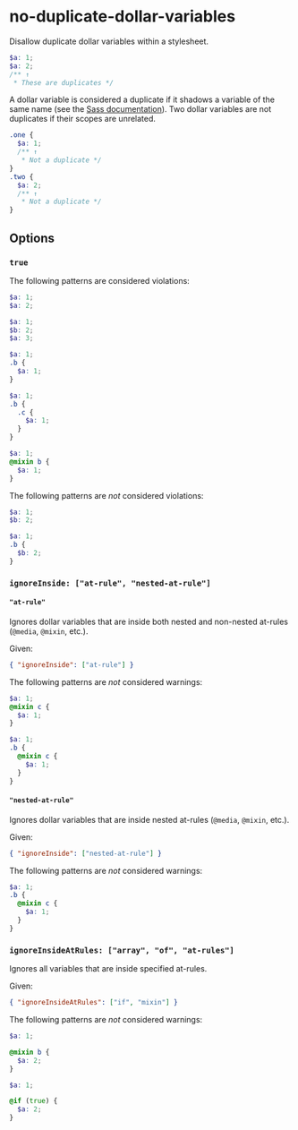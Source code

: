# no-duplicate-dollar-variables

Disallow duplicate dollar variables within a stylesheet.

```scss
$a: 1;
$a: 2;
/** ↑
 * These are duplicates */
```

A dollar variable is considered a duplicate if it shadows a variable of the same name (see the [Sass documentation](https://sass-lang.com/documentation/variables#shadowing)). Two dollar variables are not duplicates if their scopes are unrelated.

```scss
.one {
  $a: 1;
  /** ↑
   * Not a duplicate */
}
.two {
  $a: 2;
  /** ↑
   * Not a duplicate */
}
```

## Options

### `true`

The following patterns are considered violations:

```scss
$a: 1;
$a: 2;
```

```scss
$a: 1;
$b: 2;
$a: 3;
```

```scss
$a: 1;
.b {
  $a: 1;
}
```

```scss
$a: 1;
.b {
  .c {
    $a: 1;
  }
}
```

```scss
$a: 1;
@mixin b {
  $a: 1;
}
```

The following patterns are _not_ considered violations:

```scss
$a: 1;
$b: 2;
```

```scss
$a: 1;
.b {
  $b: 2;
}
```

### `ignoreInside: ["at-rule", "nested-at-rule"]`

#### `"at-rule"`

Ignores dollar variables that are inside both nested and non-nested at-rules (`@media`, `@mixin`, etc.).

Given:

```json
{ "ignoreInside": ["at-rule"] }
```

The following patterns are _not_ considered warnings:

```scss
$a: 1;
@mixin c {
  $a: 1;
}
```

```scss
$a: 1;
.b {
  @mixin c {
    $a: 1;
  }
}
```

#### `"nested-at-rule"`

Ignores dollar variables that are inside nested at-rules (`@media`, `@mixin`, etc.).

Given:

```json
{ "ignoreInside": ["nested-at-rule"] }
```

The following patterns are _not_ considered warnings:

```scss
$a: 1;
.b {
  @mixin c {
    $a: 1;
  }
}
```

### `ignoreInsideAtRules: ["array", "of", "at-rules"]`

Ignores all variables that are inside specified at-rules.

Given:

```json
{ "ignoreInsideAtRules": ["if", "mixin"] }
```

The following patterns are _not_ considered warnings:

```scss
$a: 1;

@mixin b {
  $a: 2;
}
```

```scss
$a: 1;

@if (true) {
  $a: 2;
}
```
